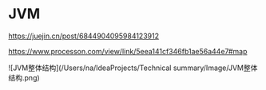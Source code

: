 

# JVM

https://juejin.cn/post/6844904095984123912



https://www.processon.com/view/link/5eea141cf346fb1ae56a44e7#map



![JVM整体结构](/Users/na/IdeaProjects/Technical summary/Image/JVM整体结构.png)

